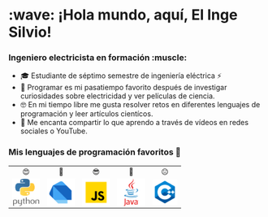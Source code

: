 <h1 align="left"> :wave: ¡Hola mundo, aquí, El Inge Silvio!</h1>

<h3 align="left">Ingeniero electricista en formación :muscle:</h3>

- 🎓 Estudiante de séptimo semestre de ingeniería eléctrica ⚡
- 🧠 Programar es mi pasatiempo favorito después de investigar curiosidades sobre electricidad y ver películas de ciencia.
- 🤓 En mi tiempo libre me gusta resolver retos en diferentes lenguajes de programación y leer artículos cientícos.
- 📝 Me encanta compartir lo que aprendo a través de vídeos en redes sociales o YouTube.


<h3 align="left">Mis lenguajes de programación favoritos 💙</h3>

<table>
    <tr>
        <td align="center">😍</td>
        <td align="center">🤩</td>
        <td align="center">😎</td>
        <td align="center">🤨</td>
        <td align="center">😐</td>
    </tr>
    <tr>
        <td align="center"><img src="icons/python.png" alt="python" width="55" height="55" align="middle" /></td>
        <td align="center"><img src="icons/dart.png" alt="dart" width="55" height="55" align="middle" /></td>
        <td align="center"><img src="icons/js.png" alt="javascript" width="55" height="55" align="middle" /></td>
        <td align="center"><img src="icons/java.png" alt="java" width="55" height="55" align="middle" /></td>
        <td align="center"><img src="icons/cpp.png" alt="cpp" width="50" height="50" align="middle" /></td>
    </tr>
</table>
